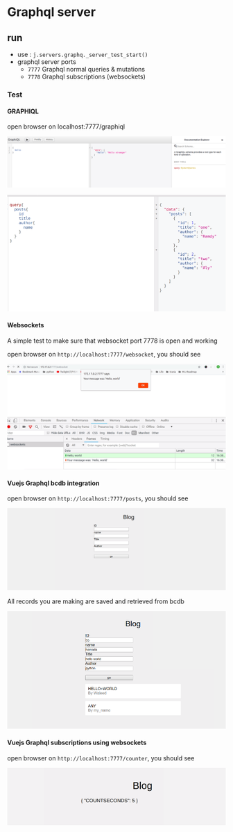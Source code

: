 # Graphql server

## run

- use : `j.servers.graphq._server_test_start()`
- graphql server ports
    - `7777` Graphql normal queries & mutations
    - `7778` Graphql subscriptions (websockets)
  


### Test


#### GRAPHIQL

open browser on localhost:7777/graphiql

![](docs/assets/graphiql.png)

![](docs/assets/posts.png)



#### Websockets

A simple test to make sure that websocket port 7778 is open and working

open browser on `http://localhost:7777/websocket`, you should see

   ![](docs/assets/websocket.png)

#### Vuejs Graphql bcdb integration

open browser on `http://localhost:7777/posts`, you should see

![](docs/assets/blog_main.png)

All records you are making are saved and retrieved from bcdb

![](docs/assets/blog_writing.png)

#### Vuejs Graphql subscriptions using websockets

open browser on `http://localhost:7777/counter`, you should see

![](docs/assets/counter.png)






